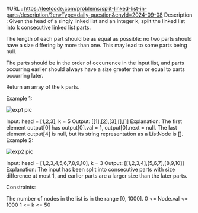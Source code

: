 #URL : https://leetcode.com/problems/split-linked-list-in-parts/description/?envType=daily-question&envId=2024-09-08
Description : Given the head of a singly linked list and an integer k, split the linked list into k consecutive linked list parts.

The length of each part should be as equal as possible: no two parts should have a size differing by more than one. This may lead to some parts being null.

The parts should be in the order of occurrence in the input list, and parts occurring earlier should always have a size greater than or equal to parts occurring later.

Return an array of the k parts.

 

Example 1:

![exp1 pic](https://assets.leetcode.com/uploads/2021/06/13/split1-lc.jpg)


Input: head = [1,2,3], k = 5
Output: [[1],[2],[3],[],[]]
Explanation:
The first element output[0] has output[0].val = 1, output[0].next = null.
The last element output[4] is null, but its string representation as a ListNode is [].
Example 2:

![exp2 pic](https://assets.leetcode.com/uploads/2021/06/13/split2-lc.jpg)


Input: head = [1,2,3,4,5,6,7,8,9,10], k = 3
Output: [[1,2,3,4],[5,6,7],[8,9,10]]
Explanation:
The input has been split into consecutive parts with size difference at most 1, and earlier parts are a larger size than the later parts.
 

Constraints:

The number of nodes in the list is in the range [0, 1000].
0 <= Node.val <= 1000
1 <= k <= 50